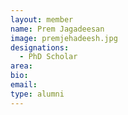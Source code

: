 ```yaml
---
layout: member
name: Prem Jagadeesan
image: premjehadeesh.jpg
designations: 
  - PhD Scholar
area:
bio:
email:
type: alumni
---
```

